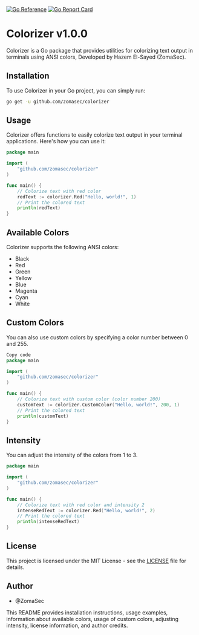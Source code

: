 [![Go Reference](https://pkg.go.dev/badge/github.com/zomasec/colorizer.svg)](https://pkg.go.dev/github.com/zomasec/colorizer) [![Go Report Card](https://goreportcard.com/badge/github.com/zomasec/colorizer)](https://goreportcard.com/report/github.com/zomasec/colorizer)

# Colorizer v1.0.0

Colorizer is a Go package that provides utilities for colorizing text output in terminals using ANSI colors, Developed by Hazem El-Sayed (ZomaSec).

## Installation

To use Colorizer in your Go project, you can simply run:

```bash
go get -u github.com/zomasec/colorizer
```
## Usage

Colorizer offers functions to easily colorize text output in your terminal applications. Here's how you can use it:

```go
package main

import (
    "github.com/zomasec/colorizer"
)

func main() {
    // Colorize text with red color
    redText := colorizer.Red("Hello, world!", 1)
    // Print the colored text
    println(redText)
}

```

## Available Colors
Colorizer supports the following ANSI colors:

- Black
- Red
- Green
- Yellow
- Blue
- Magenta
- Cyan
- White

## Custom Colors
You can also use custom colors by specifying a color number between 0 and 255.
```go
Copy code
package main

import (
    "github.com/zomasec/colorizer"
)

func main() {
    // Colorize text with custom color (color number 200)
    customText := colorizer.CustomColor("Hello, world!", 200, 1)
    // Print the colored text
    println(customText)
}
```

## Intensity
You can adjust the intensity of the colors from 1 to 3.
```go
package main

import (
    "github.com/zomasec/colorizer"
)

func main() {
    // Colorize text with red color and intensity 2
    intenseRedText := colorizer.Red("Hello, world!", 2)
    // Print the colored text
    println(intenseRedText)
}
```

## License
This project is licensed under the MIT License - see the [LICENSE](LICENSE) file for details.

## Author
- @ZomaSec


This README provides installation instructions, usage examples, information about available colors, usage of custom colors, adjusting intensity, license information, and author credits.



